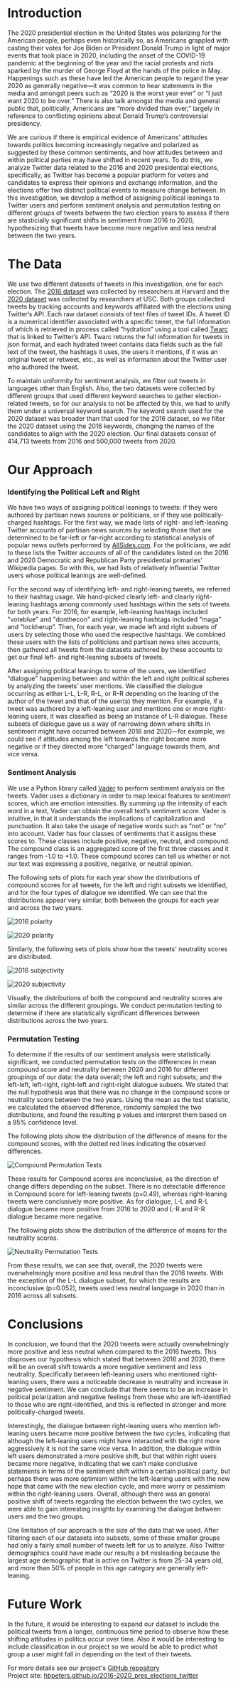 # Introduction
The 2020 presidential election in the United States was polarizing for the American people, perhaps even historically so, as Americans grappled with casting their votes for Joe Biden or President Donald Trump in light of major events that took place in 2020, including the onset of the COVID-19 pandemic at the beginning of the year and the racial protests and riots sparked by the murder of George Floyd at the hands of the police in May. Happenings such as these have led the American people to regard the year 2020 as generally negative—it was common to hear statements in the media and amongst peers such as “2020 is the worst year ever” or “I just want 2020 to be over.” There is also talk amongst the media and general public that, politically, Americans are “more divided than ever,” largely in reference to conflicting opinions about Donald Trump’s controversial presidency. 

We are curious if there is empirical evidence of Americans’ attitudes towards politics becoming increasingly negative and polarized as suggested by these common sentiments, and how attitudes between and within political parties may have shifted in recent years. To do this, we analyze Twitter data related to the 2016 and 2020 presidential elections, specifically, as Twitter has become a popular platform for voters and candidates to express their opinions and exchange information, and the elections offer two distinct political events to measure change between. In this investigation, we develop a method of assigning political leanings to Twitter users and perform sentiment analysis and permutation testing on different groups of tweets between the two election years to assess if there are stasticially significant shifts in sentiment from 2016 to 2020, hypothesizing that tweets have become more negative and less neutral between the two years.

# The Data
We use two different datasets of tweets in this investigation, one for each election. The [2016 dataset](https://dataverse.harvard.edu/dataset.xhtml?persistentId=doi:10.7910/DVN/PDI7IN) was collected by researchers at Harvard and the [2020 dataset](https://github.com/echen102/us-pres-elections-2020) was collected by researchers at USC. Both groups collected tweets by tracking accounts and keywords affiliated with the elections using Twitter’s API. Each raw dataset consists of text files of tweet IDs. A tweet ID is a numerical identifier associated with a specific tweet, the full information of which is retrieved in process called “hydration” using a tool called [Twarc](https://github.com/DocNow/twarc) that is linked to Twitter’s API. Twarc returns the full information for tweets in json format, and each hydrated tweet contains data fields such as the full text of the tweet, the hashtags it uses, the users it mentions, if it was an original tweet or retweet, etc., as well as information about the Twitter user who authored the tweet.

To maintain uniformity for sentiment analysis, we filter out tweets in languages other than English. Also, the two datasets were collected by different groups that used different keyword searches to gather election-related tweets, so for our analysis to not be affected by this, we had to unify them under a universal keyword search. The keyword search used for the 2020 dataset was broader than that used for the 2016 dataset, so we filter the 2020 dataset using the 2016 keywords, changing the names of the candidates to align with the 2020 election. Our final datasets consist of 414,713 tweets from 2016 and 500,000 tweets from 2020.

# Our Approach
### Identifying the Political Left and Right
We have two ways of assigning political leanings to tweets: if they were authored by partisan news sources or politicians, or if they use politically-charged hashtags. For the first way, we made lists of right- and left-leaning Twitter accounts of partisan news sources by selecting those that are determined to be far-left or far-right according to statistical analysis of popular news outlets performed by [AllSides.com](https://www.allsides.com/media-bias/media-bias-ratings). For the politicians, we add to these lists the Twitter accounts of all of the candidates listed on the 2016 and 2020 Democratic and Republican Party presidential primaries’ Wikipedia pages. So with this, we had lists of relatively influential Twitter users whose political leanings are well-defined. 

For the second way of identifying left- and right-leaning tweets, we referred to their hashtag usage. We hand-picked clearly left- and clearly right-leaning hashtags among commonly used hashtags within the sets of tweets for both years. For 2016, for example, left-leaning hashtags included "voteblue" and "donthecon" and right-leaning hashtags included "maga" and "lockherup". Then, for each year, we made left and right subsets of users by selecting those who used the respective hashtags. We combined these users with the lists of politicians and partisan news sites accounts, then gathered all tweets from the datasets authored by these accounts to get our final left- and right-leaning subsets of tweets.

After assigning political leanings to some of the users, we identified “dialogue” happening between and within the left and right political spheres by analyzing the tweets’ user mentions.  We classified the dialogue occurring as either L-L, L-R, R-L, or R-R depending on the leaning of the author of the tweet and that of the user(s) they mention. For example, if a tweet was authored by a left-leaning user and mentions one or more right-leaning users, it was classified as being an instance of L-R dialogue. These subsets of dialogue gave us a way of narrowing down where shifts in sentiment might have occurred between 2016 and 2020—for example, we could see if attitudes among the left towards the right became more negative or if they directed more “charged” language towards them, and vice versa.


### Sentiment Analysis
We use a Python library called [Vader](https://github.com/cjhutto/vaderSentiment) to perform sentiment analysis on the tweets. Vader uses a dictionary in order to map lexical features to sentiment scores, which are emotion intensities. By summing up the intensity of each word in a text, Vader can obtain the overall text’s sentiment score. Vader is intuitive, in that it understands the implications of capitalization and punctuation. It also take the usage of negative words such as “not” or “no” into account. Vader has four classes of sentiments that it assigns these scores to. These classes include positive, negative, neutral, and compound. The compound class is an aggregated score of the first three classes and it ranges from -1.0 to +1.0. These compound scores can tell us whether or not our text was expressing a positive, negative, or neutral opinion.

The following sets of plots for each year show the distributions of compound scores for all tweets, for the left and right subsets we identified, and for the four types of dialogue we identified. We can see that the distributions appear very similar, both between the groups for each year and across the two years. 

![2016 polarity](2016_compound_dists.png)

![2020 polarity](2020_compound_dists.png)

Similarly, the following sets of plots show how the tweets' neutrality scores are distributed.

![2016 subjectivity](2016_neu_dists.png)

![2020 subjectivity](2020_neu_dists.png)

Visually, the distributions of both the compound and neutrality scores are similar across the different groupings. We conduct permutation testing to determine if there are statistically significant differences between distributions across the two years.

### Permutation Testing

To determine if the results of our sentiment analysis were statistically significant, we conducted permutation tests on the differences in mean compound score and neutrality between 2020 and 2016 for different groupings of our data: the data overall; the left and right subsets; and the left-left, left-right, right-left and right-right dialogue subsets. We stated that the null hypothesis was that there was no change in the compound score or neutrality score between the two years. Using the mean as the test statistic, we calculated the observed difference, randomly sampled the two distributions, and found the resulting p values and interpret them based on a 95% confidence level.

The following plots show the distribution of the difference of means for the compound scores, with the dotted red lines indicating the observed differences.

![Compound Permutation Tests](compound_permutation_tests.png)

These results for Compound scores are inconclusive, as the direction of change differs depending on the subset. There is no detectable difference in Compound score for left-leaning tweets (p=0.49), whereas right-leaning tweets were conclusively more positive. As for dialogue, L-L and R-L dialogue became more positive from 2016 to 2020 and L-R and R-R dialogue became more negative.

The following plots show the distribution of the difference of means for the neutrality scores.

![Neutrality Permutation Tests](neu_permutation_tests.png)

From these results, we can see that, overall, the 2020 tweets were overwhelmingly more positive and less neutral than the 2016 tweets. With the exception of the L-L dialogue subset, for which the results are inconclusive (p=0.052), tweets used less neutral language in 2020 than in 2016 across all subsets. 


# Conclusions

In conclusion, we found that the 2020 tweets were actually overwhelmingly more positive and less neutral when compared to the 2016 tweets. This disproves our hypothesis which stated that between 2016 and 2020, there will be an overall shift towards a more negative sentiment and less neutrality. Specifically between left-leaning users who mentioned right-leaning users, there was a noticeable decrease in neutrality and increase in negative sentiment. We can conclude that there seems to be an increase in political polarization and negative feelings from those who are left-identified to those who are right-identified, and this is reflected in stronger and more politically-charged tweets. 

Interestingly, the dialogue between right-leaning users who mention left-leaning users became more positive between the two cycles, indicating that although the left-leaning users might have interacted with the right more aggressively it is not the same vice versa. In addition, the dialogue within left users demonstrated a more positive shift, but that within right users became more negative, indicating that we can’t make conclusive statements in terms of the sentiment shift within a certain political party, but perhaps there was more optimism within the left-leaning users with the new hope that came with the new election cycle, and more worry or pessimism within the right-leaning users. Overall, although there was an general positive shift of tweets regarding the election between the two cycles, we were able to gain interesting insights by examining the dialogue between users and the two groups.

One limitation of our approach is the size of the data that we used. After filtering each of our datasets into subsets, some of these smaller groups had only a fairly small number of tweets left for us to analyze. Also Twitter demographics could have made our results a bit misleading because the largest age demographic that is active on Twitter is from 25-34 years old, and more than 50% of people in this age category are generally left-leaning.


# Future Work

In the future, it would be interesting to expand our dataset to include the political tweets from a longer, continuous time period to observe how these shifting attitudes in politics occur over time. Also it would be interesting to include classification in our project so we would be able to predict what group a user might fall in depending on the text of their tweets.

For more details see our project's [GitHub repository](https://github.com/hbpeters/2016-2020_elections_on_twitter)   
Project site: [hbpeters.github.io/2016-2020_pres_elections_twitter](https://hbpeters.github.io/2016-2020_pres_elections_twitter)
